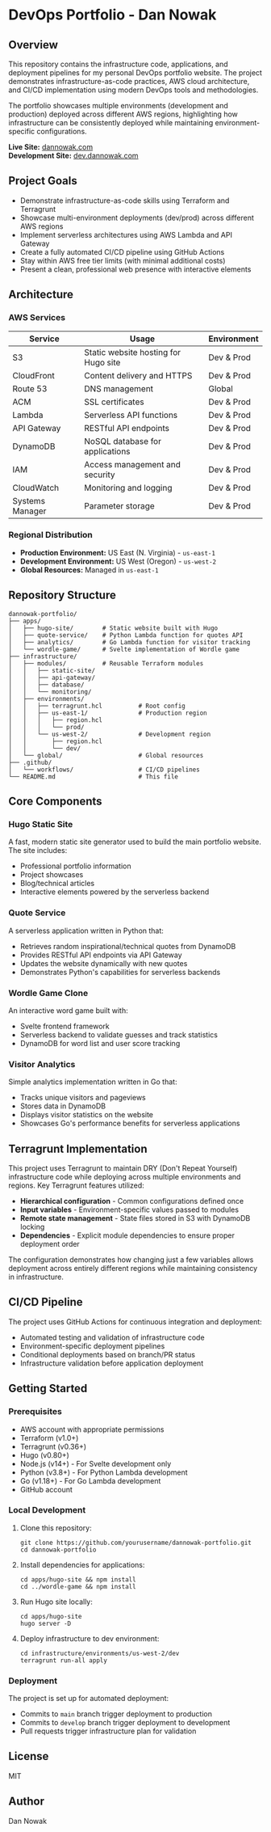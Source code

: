 # DevOps Portfolio - Dan Nowak

## Overview

This repository contains the infrastructure code, applications, and deployment pipelines for my personal DevOps portfolio website. The project demonstrates infrastructure-as-code practices, AWS cloud architecture, and CI/CD implementation using modern DevOps tools and methodologies.

The portfolio showcases multiple environments (development and production) deployed across different AWS regions, highlighting how infrastructure can be consistently deployed while maintaining environment-specific configurations.

**Live Site:** [dannowak.com](https://dannowak.com)  
**Development Site:** [dev.dannowak.com](https://dev.dannowak.com)

## Project Goals

- Demonstrate infrastructure-as-code skills using Terraform and Terragrunt
- Showcase multi-environment deployments (dev/prod) across different AWS regions
- Implement serverless architectures using AWS Lambda and API Gateway
- Create a fully automated CI/CD pipeline using GitHub Actions
- Stay within AWS free tier limits (with minimal additional costs)
- Present a clean, professional web presence with interactive elements

## Architecture

### AWS Services

| Service | Usage | Environment |
|---------|-------|-------------|
| S3 | Static website hosting for Hugo site | Dev & Prod |
| CloudFront | Content delivery and HTTPS | Dev & Prod |
| Route 53 | DNS management | Global |
| ACM | SSL certificates | Dev & Prod |
| Lambda | Serverless API functions | Dev & Prod |
| API Gateway | RESTful API endpoints | Dev & Prod |
| DynamoDB | NoSQL database for applications | Dev & Prod |
| IAM | Access management and security | Dev & Prod |
| CloudWatch | Monitoring and logging | Dev & Prod |
| Systems Manager | Parameter storage | Dev & Prod |

### Regional Distribution

- **Production Environment:** US East (N. Virginia) - `us-east-1`
- **Development Environment:** US West (Oregon) - `us-west-2`
- **Global Resources:** Managed in `us-east-1`

## Repository Structure

```
dannowak-portfolio/
├── apps/
│   ├── hugo-site/        # Static website built with Hugo
│   ├── quote-service/    # Python Lambda function for quotes API
│   ├── analytics/        # Go Lambda function for visitor tracking
│   └── wordle-game/      # Svelte implementation of Wordle game
├── infrastructure/
│   ├── modules/          # Reusable Terraform modules
│   │   ├── static-site/
│   │   ├── api-gateway/
│   │   ├── database/
│   │   └── monitoring/
│   ├── environments/
│   │   ├── terragrunt.hcl          # Root config
│   │   ├── us-east-1/              # Production region
│   │   │   ├── region.hcl
│   │   │   └── prod/
│   │   └── us-west-2/              # Development region
│   │       ├── region.hcl
│   │       └── dev/
│   └── global/                     # Global resources
├── .github/
│   └── workflows/                  # CI/CD pipelines
└── README.md                       # This file
```

## Core Components

### Hugo Static Site

A fast, modern static site generator used to build the main portfolio website. The site includes:
- Professional portfolio information
- Project showcases
- Blog/technical articles
- Interactive elements powered by the serverless backend

### Quote Service

A serverless application written in Python that:
- Retrieves random inspirational/technical quotes from DynamoDB
- Provides RESTful API endpoints via API Gateway
- Updates the website dynamically with new quotes
- Demonstrates Python's capabilities for serverless backends

### Wordle Game Clone

An interactive word game built with:
- Svelte frontend framework
- Serverless backend to validate guesses and track statistics
- DynamoDB for word list and user score tracking

### Visitor Analytics

Simple analytics implementation written in Go that:
- Tracks unique visitors and pageviews
- Stores data in DynamoDB
- Displays visitor statistics on the website
- Showcases Go's performance benefits for serverless applications

## Terragrunt Implementation

This project uses Terragrunt to maintain DRY (Don't Repeat Yourself) infrastructure code while deploying across multiple environments and regions. Key Terragrunt features utilized:

- **Hierarchical configuration** - Common configurations defined once
- **Input variables** - Environment-specific values passed to modules
- **Remote state management** - State files stored in S3 with DynamoDB locking
- **Dependencies** - Explicit module dependencies to ensure proper deployment order

The configuration demonstrates how changing just a few variables allows deployment across entirely different regions while maintaining consistency in infrastructure.

## CI/CD Pipeline

The project uses GitHub Actions for continuous integration and deployment:

- Automated testing and validation of infrastructure code
- Environment-specific deployment pipelines
- Conditional deployments based on branch/PR status
- Infrastructure validation before application deployment

## Getting Started

### Prerequisites

- AWS account with appropriate permissions
- Terraform (v1.0+)
- Terragrunt (v0.36+)
- Hugo (v0.80+)
- Node.js (v14+) - For Svelte development only
- Python (v3.8+) - For Python Lambda development
- Go (v1.18+) - For Go Lambda development
- GitHub account

### Local Development

1. Clone this repository:
   ```
   git clone https://github.com/yourusername/dannowak-portfolio.git
   cd dannowak-portfolio
   ```

2. Install dependencies for applications:
   ```
   cd apps/hugo-site && npm install
   cd ../wordle-game && npm install
   ```

3. Run Hugo site locally:
   ```
   cd apps/hugo-site
   hugo server -D
   ```

4. Deploy infrastructure to dev environment:
   ```
   cd infrastructure/environments/us-west-2/dev
   terragrunt run-all apply
   ```

### Deployment

The project is set up for automated deployment:

- Commits to `main` branch trigger deployment to production
- Commits to `develop` branch trigger deployment to development
- Pull requests trigger infrastructure plan for validation

## License

MIT

## Author

Dan Nowak